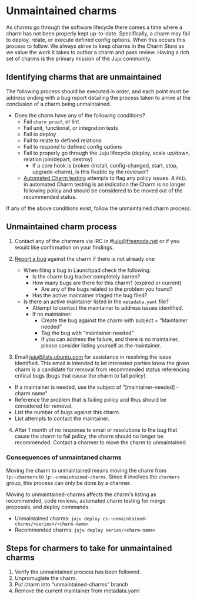 # Unmaintained charms

As charms go through the software lifecycle there comes a time where a charm has
not been properly kept up-to-date. Specifically, a charm may fail to deploy,
relate, or execute defined config options. When this occurs this process to
follow.  We always strive to keep charms in the Charm Store as we value the
work it takes to author a charm and pass review. Having a rich set of charms is
the primary mission of the Juju community.

## Identifying charms that are unmaintained

The following process should be executed in order, and each point must be
address ending with a bug report detailing the process taken to arrive at the
conclusion of a charm being unmaintained.

- Does the charm have any of the following conditions?
  - Fail `charm proof`, or lint
  - Fail unit, functional, or integration tests
  - Fail to deploy
  - Fail to relate to defined relations
  - Fail to respond to defined config options
  - Fail to properly go through the Juju lifecycle (deploy, scale up/down,
    relation join/depart, destroy)
      - If a core hook is broken (install, config-changed, start, stop,
        upgrade-charm), is this fixable by the reviewer?
  - [Automated Charm testing](http://reports.vapour.ws/charm-tests-by-charm)
    attempts to flag any policy issues. A `FAIL` in automated Charm testing is
    an indication the Charm is no longer following policy and should be
    considered to be moved out of the recommended status.  

If any of the above conditions exist, follow the unmaintained charm process.  

##  Unmaintained charm process

1. Contact any of the charmers via IRC in #juju@freenode.net or if you would
like confirmation on your findings.  

2. [Report a bug](https://bugs.launchpad.net/charms/) against the charm if
   there is not already one  

    - When filing a bug in Launchpad check the following:
      - Is the charm bug tracker completely barren?
      - How many bugs are there for this charm? (expired or current)
        - Are any of the bugs related to the problem you found?
      - Has the active maintainer triaged the bug filed?
    - Is there an active maintainer listed in the `metadata.yaml` file?
      - Attempt to contact the maintainer to address issues identified.
      - If no maintainer:
        - Create the bug against the charm with subject = “Maintainer needed”
        - Tag the bug with “maintainer-needed”
        - If you can address the failure, and there is no maintainer, please
          consider listing yourself as the maintainer.  

3. Email <juju@lists.ubuntu.com> for assistance in resolving the issue
   identified.  This email is intended to let interested parties know the given
   charm is a candidate for removal from recommended status referencing
   critical bugs (bugs that cause the charm to fail policy).  

  - If a maintainer is needed, use the subject of "[maintainer-needed] - charm
    name"  
  - Reference the problem that is failing policy and thus should be considered
    for removal.
  - List the number of bugs against this charm.
  - List attempts to contact the maintainer.

4. After 1 month of no response to email or resolutions to the bug that cause
   the charm to fail policy, the charm should no longer be recommended. Contact
   a charmer to move the charm to unmaintained.

### Consequences of unmaintaned charms

Moving the charm to unmaintained means moving the charm from `lp:~charmers` to
`lp:~unmaintained-charms`.  Since it involves the `charmers` group, this process
can only be done by a charmer.  

Moving to unmaintained-charms affects the charm's listing as recommended,
code reviews, automated charm testing for merge proposals, and deploy
commands.  

  - Unmaintained charms:  `juju deploy cs:~unmaintained-charms/<series>/<charm-name>`
  - Recommended charms:  `juju deploy series/<charm-name>`  

## Steps for charmers to take for unmaintained charms

1. Verify the unmaintained process has been followed.
2. Unpromuglate the charm.
3. Put charm into “unmaintained-charms” branch
4. Remove the current maintainer from metadata.yaml
